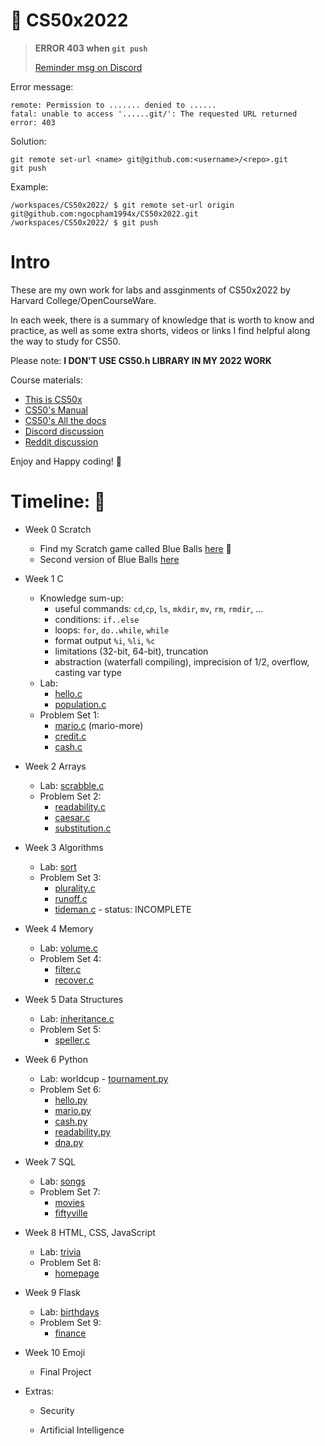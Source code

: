 # :file_folder: CS50x2022

> **ERROR 403 when `git push`**
>
> [Reminder msg on Discord](https://discord.com/channels/393846237255696385/395684800830373888/982680350784385144)

Error message:

```
remote: Permission to ....... denied to ......
fatal: unable to access '......git/': The requested URL returned error: 403
```

Solution:

```
git remote set-url <name> git@github.com:<username>/<repo>.git
git push
```

Example:
```
/workspaces/CS50x2022/ $ git remote set-url origin git@github.com:ngocpham1994x/CS50x2022.git
/workspaces/CS50x2022/ $ git push
```

# Intro


These are my own work for labs and assginments of CS50x2022 by Harvard College/OpenCourseWare.

In each week, there is a summary of knowledge that is worth to know and practice, as well as some extra shorts, videos or links I find helpful along the way to study for CS50.

Please note: **I DON'T USE CS50.h LIBRARY IN MY 2022 WORK**

Course materials:
- [This is CS50x](https://cs50.harvard.edu/x/2022/)
- [CS50's Manual](https://manual.cs50.io/#stdio.h)
- [CS50's All the docs](https://cs50.readthedocs.io/)
- [Discord discussion](https://discord.com/invite/cs50)
- [Reddit discussion](https://www.reddit.com/r/cs50/)

Enjoy and Happy coding! :robot:

# Timeline: :calendar:


- Week 0 Scratch
  - Find my Scratch game called Blue Balls [here](https://scratch.mit.edu/projects/471758222) :large_blue_circle:
  - Second version of Blue Balls [here](https://scratch.mit.edu/projects/471963172)
- Week 1 C
  - Knowledge sum-up:
  	- useful commands: `cd`,`cp`, `ls`, `mkdir`, `mv`, `rm`, `rmdir`, ...
  	- conditions: `if..else`
  	- loops: `for`, `do..while`, `while`
  	- format output `%i`, `%li`, `%c`
  	- limitations (32-bit, 64-bit), truncation
  	- abstraction (waterfall compiling), imprecision of 1/2, overflow, casting var type
  - Lab:
    - [hello.c](https://github.com/ngocpham1994x/CS50x2021/blob/main/pset1/hello/hello.c)
    - [population.c](https://github.com/ngocpham1994x/CS50x2021/blob/main/pset1/hello/population.c)
  - Problem Set 1:
    - [mario.c](https://github.com/ngocpham1994x/CS50x2021/blob/main/pset1/mario/mario.c) (mario-more)
    - [credit.c](https://github.com/ngocpham1994x/CS50x2021/blob/main/pset1/credit/credit.c)
    - [cash.c](https://github.com/ngocpham1994x/CS50x2021/blob/main/pset1/cash/cash.c)
- Week 2 Arrays
  - Lab: [scrabble.c](https://github.com/ngocpham1994x/CS50x2022/blob/main/pset2/scrabble/scrabble.c)
  - Problem Set 2:
    - [readability.c](https://github.com/ngocpham1994x/CS50x2022/blob/main/pset2/readability/readability.c)
    - [caesar.c](https://github.com/ngocpham1994x/CS50x2022/blob/main/pset2/caesar/caesar.c)
    - [substitution.c](https://github.com/ngocpham1994x/CS50x2022/blob/main/pset2/substitution/substitution.c)
- Week 3 Algorithms
  - Lab: [sort](/pset3/sort/answers.txt)
  - Problem Set 3:
    - [plurality.c](https://github.com/ngocpham1994x/CS50x2022/blob/main/pset3/plurality/plurality.c)
    - [runoff.c](https://github.com/ngocpham1994x/CS50x2022/blob/main/pset3/runoff/runoff.c)
    - [tideman.c](https://github.com/ngocpham1994x/CS50x2022/blob/main/pset3/tideman/tideman.c) - status: INCOMPLETE
- Week 4 Memory
  - Lab: [volume.c](/pset4/volume/volume.c)
  - Problem Set 4:
    - [filter.c](/pset4/filter-less/filter.c)
    - [recover.c](/pset4/recovery/recover.c)
- Week 5 Data Structures
  - Lab: [inheritance.c](/pset5/inheritance/inheritance.c)
  - Problem Set 5:
    - [speller.c](/pset6/speller/speller.c)
- Week 6 Python
  - Lab: worldcup - [tournament.py](/pset6/world-cup/tournament.py)
  - Problem Set 6:
    - [hello.py](/pset6/hello.py)
    - [mario.py](/pset6/mario.py)
    - [cash.py](/pset6/cash.py)
    - [readability.py](/pset6/readability.py)
    - [dna.py](/pset6/dna/dna.py)
- Week 7 SQL
  - Lab: [songs](/pset7/songs)
  - Problem Set 7:
    - [movies](/pset7/movies)
    - [fiftyville](/pset7/fiftyville/log.sql)

- Week 8 HTML, CSS, JavaScript
  - Lab: [trivia](/pset8/trivia/index.html)
  - Problem Set 8:
    - [homepage](/pset8/homepage)

- Week 9 Flask
  - Lab: [birthdays](/pset9/birthdays/)
  - Problem Set 9:
    - [finance](/pset9/finance)

- Week 10 Emoji
  - Final Project

- Extras:
  - Security

  - Artificial Intelligence
